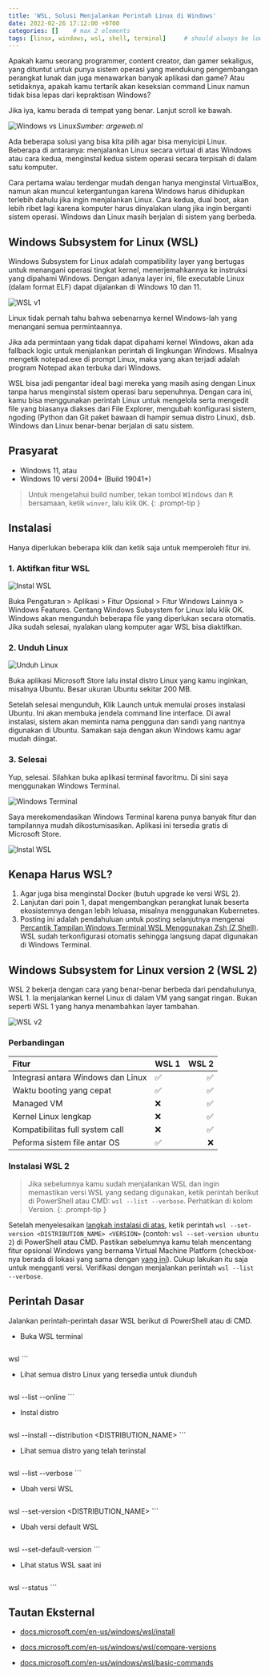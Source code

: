 ```yaml
---
title: 'WSL, Solusi Menjalankan Perintah Linux di Windows'
date: 2022-02-26 17:12:00 +0700
categories: []    # max 2 elements
tags: [linux, windows, wsl, shell, terminal]     # should always be lowercase. min = 0, max = infinity
---
```


Apakah kamu seorang programmer, content creator, dan gamer sekaligus, yang dituntut untuk punya sistem operasi yang mendukung pengembangan perangkat lunak dan juga menawarkan banyak aplikasi dan game? Atau setidaknya, apakah kamu tertarik akan keseksian command Linux namun tidak bisa lepas dari kepraktisan Windows?

Jika iya, kamu berada di tempat yang benar. Lanjut scroll ke bawah.

![Windows vs Linux](https://www.argeweb.nl/blog/wp-content/uploads/2017/11/windows_vps.png)_Sumber: argeweb.nl_

Ada beberapa solusi yang bisa kita pilih agar bisa menyicipi Linux. Beberapa di antaranya: menjalankan Linux secara virtual di atas Windows atau cara kedua, menginstal kedua sistem operasi secara terpisah di dalam satu komputer.

Cara pertama walau terdengar mudah dengan hanya menginstal VirtualBox, namun akan muncul ketergantungan karena Windows harus dihidupkan terlebih dahulu jika ingin menjalankan Linux. Cara kedua, dual boot, akan lebih ribet lagi karena komputer harus dinyalakan ulang jika ingin berganti sistem operasi. Windows dan Linux masih berjalan di sistem yang berbeda.

## Windows Subsystem for Linux (WSL)

Windows Subsystem for Linux adalah compatibility layer yang bertugas untuk menangani operasi tingkat kernel, menerjemahkannya ke instruksi yang dipahami Windows. Dengan adanya layer ini, file executable Linux (dalam format ELF) dapat dijalankan di Windows 10 dan 11. 

![WSL v1](https://raw.githubusercontent.com/xcodephile/xcodephile.github.io/main/assets/img/posts/wsl1-arch.png)

Linux tidak pernah tahu bahwa sebenarnya kernel Windows-lah yang menangani semua permintaannya.

Jika ada permintaan yang tidak dapat dipahami kernel Windows, akan ada fallback logic untuk menjalankan perintah di lingkungan Windows. Misalnya mengetik notepad.exe di prompt Linux, maka yang akan terjadi adalah program Notepad akan terbuka dari Windows.

WSL bisa jadi pengantar ideal bagi mereka yang masih asing dengan Linux tanpa harus menginstal sistem operasi baru sepenuhnya. Dengan cara ini, kamu bisa menggunakan perintah Linux untuk mengelola serta mengedit file yang biasanya diakses dari File Explorer, mengubah konfigurasi sistem, ngoding (Python dan Git paket bawaan di hampir semua distro Linux), dsb. Windows dan Linux benar-benar berjalan di satu sistem. 

## Prasyarat

* Windows 11, atau
* Windows 10 versi 2004+ (Build 19041+)

> Untuk mengetahui build number, tekan tombol <kbd>Windows</kbd> dan <kbd>R</kbd> bersamaan, ketik `winver`, lalu klik <kbd>OK</kbd>.
{: .prompt-tip }

## Instalasi

Hanya diperlukan beberapa klik dan ketik saja untuk memperoleh fitur ini.

### 1. Aktifkan fitur WSL

![Instal WSL](https://raw.githubusercontent.com/xcodephile/xcodephile.github.io/main/assets/img/posts/wsl-1.png)

Buka Pengaturan > Aplikasi > Fitur Opsional > Fitur Windows Lainnya > Windows Features. Centang Windows Subsystem for Linux lalu klik OK. Windows akan mengunduh beberapa file yang diperlukan secara otomatis. Jika sudah selesai, nyalakan ulang komputer agar WSL bisa diaktifkan.

### 2. Unduh Linux

![Unduh Linux](https://raw.githubusercontent.com/xcodephile/xcodephile.github.io/main/assets/img/posts/wsl-2.png)

Buka aplikasi Microsoft Store lalu instal distro Linux yang kamu inginkan, misalnya Ubuntu. Besar ukuran Ubuntu sekitar 200 MB.

Setelah selesai mengunduh, Klik Launch untuk memulai proses instalasi Ubuntu. Ini akan membuka jendela command line interface. Di awal instalasi, sistem akan meminta nama pengguna dan sandi yang nantnya digunakan di Ubuntu. Samakan saja dengan akun Windows kamu agar mudah diingat.

### 3. Selesai

Yup, selesai. Silahkan buka aplikasi terminal favoritmu. Di sini saya menggunakan Windows Terminal.

![Windows Terminal](https://raw.githubusercontent.com/xcodephile/xcodephile.github.io/main/assets/img/posts/wsl-3.png)

Saya merekomendasikan Windows Terminal karena punya banyak fitur dan tampilannya mudah dikostumisasikan. Aplikasi ini tersedia gratis di Microsoft Store.

![Instal WSL](https://raw.githubusercontent.com/xcodephile/xcodephile.github.io/main/assets/img/posts/wsl-4.png)

## Kenapa Harus WSL?

1. Agar juga bisa menginstal Docker (butuh upgrade ke versi WSL 2).
2. Lanjutan dari poin 1, dapat mengembangkan perangkat lunak beserta ekosistemnya dengan lebih leluasa, misalnya menggunakan Kubernetes.
3. Posting ini adalah pendahuluan untuk posting selanjutnya mengenai [Percantik Tampilan Windows Terminal WSL Menggunakan Zsh (Z Shell)](/). WSL sudah terkonfigurasi otomatis sehingga langsung dapat digunakan di Windows Terminal.

## Windows Subsystem for Linux version 2 (WSL 2)

WSL 2 bekerja dengan cara yang benar-benar berbeda dari pendahulunya, WSL 1. Ia menjalankan kernel Linux di dalam VM yang sangat ringan. Bukan seperti WSL 1 yang hanya menambahkan layer tambahan.

![WSL v2](https://raw.githubusercontent.com/xcodephile/xcodephile.github.io/main/assets/img/posts/wsl2-arch.png)

### Perbandingan

| Fitur                              | WSL 1 | WSL 2 |
|:-----------------------------------|:------|-----:|
| Integrasi antara Windows dan Linux |  ✅  |  ✅  |
| Waktu booting yang cepat           |  ✅  |  ✅  |
| Managed VM                         |  ❌  |  ✅  |
| Kernel Linux lengkap               |  ❌  |  ✅  |
| Kompatibilitas full system call    |  ❌  |  ✅  |
| Peforma sistem file antar OS       |  ✅  |  ❌  |

### Instalasi WSL 2

> Jika sebelumnya kamu sudah menjalankan WSL dan ingin memastikan versi WSL yang sedang digunakan, ketik perintah berikut di PowerShell atau CMD: `wsl --list --verbose`. Perhatikan di kolom Version. 
{: .prompt-tip }

Setelah menyelesaikan [langkah instalasi di atas](#instalasi), ketik perintah `wsl --set-version <DISTRIBUTION_NAME> <VERSION>` (contoh: `wsl --set-version ubuntu 2`) di PowerShell atau CMD. Pastikan sebelumnya kamu telah mencentang fitur opsional Windows yang bernama Virtual Machine Platform (checkbox-nya berada di lokasi yang sama dengan [yang ini](#1-aktifkan-fitur-wsl)). Cukup lakukan itu saja untuk mengganti versi. Verifikasi dengan menjalankan perintah `wsl --list --verbose`.

## Perintah Dasar

Jalankan perintah-perintah dasar WSL berikut di PowerShell atau di CMD.

* Buka WSL terminal
    ```console
wsl
    ```

* Lihat semua distro Linux yang tersedia untuk diunduh
    ```console
wsl --list --online
    ```

* Instal distro
    ```console
wsl --install --distribution <DISTRIBUTION_NAME>
    ```

* Lihat semua distro yang telah terinstal
    ```console
wsl --list --verbose
    ```

* Ubah versi WSL
    ```console
wsl --set-version <DISTRIBUTION_NAME> <VERSION>
    ```

* Ubah versi default WSL
    ```console
wsl --set-default-version <VERSION>
    ```

* Lihat status WSL saat ini
    ```console
wsl --status
    ```

## Tautan Eksternal

* [docs.microsoft.com/en-us/windows/wsl/install](https://docs.microsoft.com/en-us/windows/wsl/install)

* [docs.microsoft.com/en-us/windows/wsl/compare-versions](https://docs.microsoft.com/en-us/windows/wsl/compare-versions)

* [docs.microsoft.com/en-us/windows/wsl/basic-commands](https://docs.microsoft.com/en-us/windows/wsl/basic-commands)